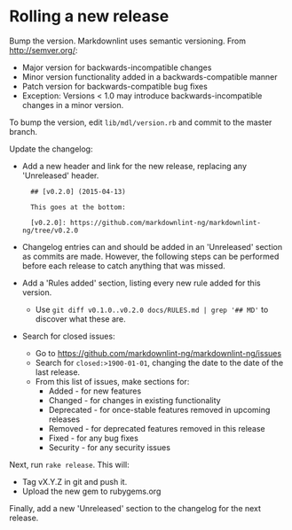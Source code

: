 # Rolling a new release

Bump the version. Markdownlint uses semantic versioning. From
<http://semver.org/>:

* Major version for backwards-incompatible changes
* Minor version functionality added in a backwards-compatible manner
* Patch version for backwards-compatible bug fixes
* Exception: Versions < 1.0 may introduce backwards-incompatible changes in a
  minor version.

To bump the version, edit `lib/mdl/version.rb` and commit to the master
branch.

Update the changelog:

* Add a new header and link for the new release, replacing any 'Unreleased'
  header.

        ## [v0.2.0] (2015-04-13)

        This goes at the bottom:

        [v0.2.0]: https://github.com/markdownlint-ng/markdownlint-ng/tree/v0.2.0

* Changelog entries can and should be added in an 'Unreleased' section as
  commits are made. However, the following steps can be performed before each
  release to catch anything that was missed.
* Add a 'Rules added' section, listing every new rule added for this version.
  * Use `git diff v0.1.0..v0.2.0 docs/RULES.md | grep '## MD'` to discover
    what these are.
* Search for closed issues:
  * Go to <https://github.com/markdownlint-ng/markdownlint-ng/issues>
  * Search for `closed:>1900-01-01`, changing the date to the date
    of the last release.
  * From this list of issues, make sections for:
    * Added - for new features
    * Changed - for changes in existing functionality
    * Deprecated - for once-stable features removed in upcoming releases
    * Removed - for deprecated features removed in this release
    * Fixed - for any bug fixes
    * Security - for any security issues

Next, run `rake release`. This will:

* Tag vX.Y.Z in git and push it.
* Upload the new gem to rubygems.org

Finally, add a new 'Unreleased' section to the changelog for the next release.
